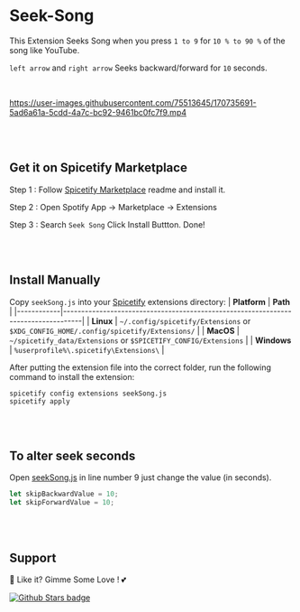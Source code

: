 # Seek-Song

This Extension Seeks Song when you press `1 to 9` for `10 % to 90 %` of the song like YouTube.

`left arrow` and `right arrow` Seeks backward/forward for `10` seconds.

<br />

https://user-images.githubusercontent.com/75513645/170735691-5ad6a61a-5cdd-4a7c-bc92-9461bc0fc7f9.mp4

<br />
<br />

## Get it on Spicetify Marketplace

Step 1 : Follow [Spicetify Marketplace](https://github.com/spicetify/spicetify-marketplace) readme and install it.

Step 2 : Open Spotify App -> Marketplace -> Extensions

Step 3 : Search `Seek Song` Click Install Buttton. Done!

<br />
<br />

## Install Manually
Copy `seekSong.js` into your [Spicetify](https://github.com/spicetify/spicetify-cli) extensions directory:
| **Platform** | **Path**                                                                            |
|------------|-----------------------------------------------------------------------------------|
| **Linux**      | `~/.config/spicetify/Extensions` or `$XDG_CONFIG_HOME/.config/spicetify/Extensions/` |
| **MacOS**      | `~/spicetify_data/Extensions` or `$SPICETIFY_CONFIG/Extensions`                      |
| **Windows**    | `%userprofile%\.spicetify\Extensions\`                                              |

After putting the extension file into the correct folder, run the following command to install the extension:
```
spicetify config extensions seekSong.js
spicetify apply
```

<br />
<br />

## To alter seek seconds

Open [seekSong.js](https://github.com/Tetrax-10/Spicetify-Extensions/blob/master/Seek-Song/seekSong.js) in line number 9 just change the value (in seconds).


```javascript
let skipBackwardValue = 10;
let skipForwardValue = 10;
```

<br />
<br />

## Support
🌟 Like it? Gimme Some Love ! 💕

[![Github Stars badge](https://img.shields.io/github/stars/Tetrax-10/Spicetify-Extensions?logo=github&style=social)](https://github.com/Tetrax-10/Spicetify-Extensions)
